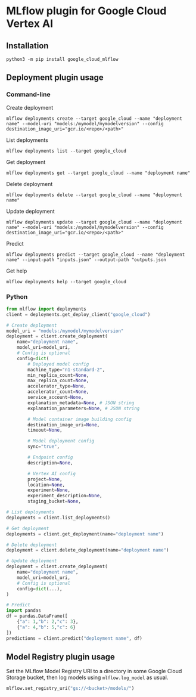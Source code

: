 # MLflow plugin for Google Cloud Vertex AI

## Installation

```shell
python3 -m pip install google_cloud_mlflow
```

## Deployment plugin usage

### Command-line

Create deployment

```shell
mlflow deployments create --target google_cloud --name "deployment name" --model-uri "models:/mymodel/mymodelversion" --config destination_image_uri="gcr.io/<repo>/<path>"
```

List deployments

```shell
mlflow deployments list --target google_cloud
```

Get deployment

```shell
mlflow deployments get --target google_cloud --name "deployment name"
```

Delete deployment

```shell
mlflow deployments delete --target google_cloud --name "deployment name"
```

Update deployment

```shell
mlflow deployments update --target google_cloud --name "deployment name" --model-uri "models:/mymodel/mymodelversion" --config destination_image_uri="gcr.io/<repo>/<path>"
```

Predict

```shell
mlflow deployments predict --target google_cloud --name "deployment name" --input-path "inputs.json" --output-path "outputs.json
```

Get help

```shell
mlflow deployments help --target google_cloud
```

### Python

```python
from mlflow import deployments
client = deployments.get_deploy_client("google_cloud")

# Create deployment
model_uri = "models:/mymodel/mymodelversion"
deployment = client.create_deployment(
    name="deployment name",
    model_uri=model_uri,
    # Config is optional
    config=dict(
        # Deployed model config
        machine_type="n1-standard-2",
        min_replica_count=None,
        max_replica_count=None,
        accelerator_type=None,
        accelerator_count=None,
        service_account=None,
        explanation_metadata=None, # JSON string
        explanation_parameters=None, # JSON string

        # Model container image building config
        destination_image_uri=None,
        timeout=None,

        # Model deployment config
        sync="true",

        # Endpoint config
        description=None,

        # Vertex AI config
        project=None,
        location=None,
        experiment=None,
        experiment_description=None,
        staging_bucket=None,

# List deployments
deployments = client.list_deployments()

# Get deployment
deployments = client.get_deployment(name="deployment name")

# Delete deployment
deployment = client.delete_deployment(name="deployment name")

# Update deployment
deployment = client.create_deployment(
    name="deployment name",
    model_uri=model_uri,
    # Config is optional
    config=dict(...),
)

# Predict
import pandas
df = pandas.DataFrame([
    {"a": 1,"b": 2,"c": 3},
    {"a": 4,"b": 5,"c": 6}
])
predictions = client.predict("deployment name", df)
```

## Model Registry plugin usage

Set the MLflow Model Registry URI to a directory in some Google Cloud Storage bucket, then log models using `mlflow.log_model` as usual.

```python
mlflow.set_registry_uri("gs://<bucket>/models/")
```
